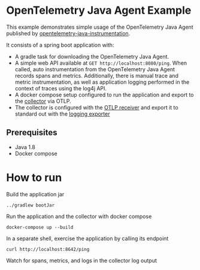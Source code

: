 # OpenTelemetry Java Agent Example

This example demonstrates simple usage of the OpenTelemetry Java Agent published
by [opentelemetry-java-instrumentation](https://github.com/open-telemetry/opentelemetry-java-instrumentation).

It consists of a spring boot application with:

- A gradle task for downloading the OpenTelemetry Java Agent.
- A simple web API available at `GET http://localhost:8080/ping`. When called,
  auto instrumentation from the OpenTelemetry Java Agent records spans and
  metrics. Additionally, there is manual trace and metric instrumentation, as
  well as application logging performed in the context of traces using the log4j
  API.
- A docker compose setup configured to run the application and export to
  the [collector](https://opentelemetry.io/docs/collector/) via OTLP.
- The collector is configured with
  the [OTLP receiver](https://github.com/open-telemetry/opentelemetry-collector/tree/main/receiver/otlpreceiver)
  and export it to standard out with
  the [logging exporter](https://github.com/open-telemetry/opentelemetry-collector/tree/main/exporter/loggingexporter)

## Prerequisites

* Java 1.8
* Docker compose

# How to run

Build the application jar

```shell
../gradlew bootJar
```

Run the application and the collector with docker compose

```shell
docker-compose up --build
```

In a separate shell, exercise the application by calling its endpoint

```shell
curl http://localhost:8642/ping
```

Watch for spans, metrics, and logs in the collector log output
